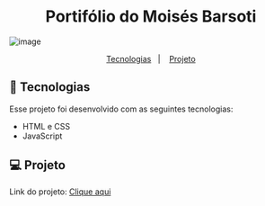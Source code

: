 <h1 align="center"> Portifólio do Moisés Barsoti </h1>

![image](https://github.com/moisesBarsoti/Portifolio/assets/146322015/a397ef54-51bd-439a-9a30-fe8e5b9e5d38)



<p align="center">
  <a href="#-tecnologias">Tecnologias</a>&nbsp;&nbsp;&nbsp;|&nbsp;&nbsp;&nbsp;
  <a href="#-projeto">Projeto</a>

<br>

## 🚀 Tecnologias

Esse projeto foi desenvolvido com as seguintes tecnologias:

- HTML e CSS
- JavaScript

## 💻 Projeto

<p>Link do projeto: <a href="https://moisesbarsoti.github.io/Portifolio/">Clique aqui</a><p>
